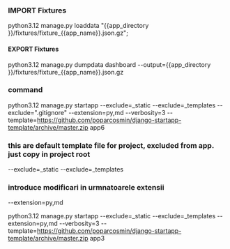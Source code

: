 ### IMPORT Fixtures

python3.12 manage.py loaddata "{{app_directory }}/fixtures/fixture_{{app_name}}.json.gz";


#### EXPORT Fixtures

python3.12 manage.py dumpdata dashboard --output={{app_directory }}/fixtures/fixture_{{app_name}}.json.gz












### command
python3.12 manage.py startapp --exclude=_static --exclude=_templates --exclude=".gitignore" --extension=py,md --verbosity=3 --template=https://github.com/poparcosmin/django-startapp-template/archive/master.zip app6
### this are default template file for project, excluded from app. just copy in project root
--exclude=_static 
--exclude=_templates
### introduce modificari in urmnatoarele extensii
--extension=py,md


python3.12 manage.py startapp --exclude=_static --exclude=_templates --extension=py,md --verbosity=3 --template=https://github.com/poparcosmin/django-startapp-template/archive/master.zip app3
